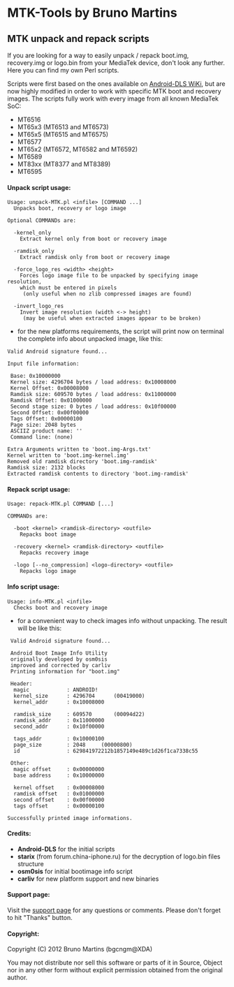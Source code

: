 # MTK-Tools by Bruno Martins
## MTK unpack and repack scripts

If you are looking for a way to easily unpack / repack boot.img, recovery.img or logo.bin from your MediaTek device, don't look any further. Here you can find my own Perl scripts.

Scripts were first based on the ones available on [Android-DLS WiKi](http://android-dls.com/wiki/index.php?title=HOWTO:_Unpack%2C_Edit%2C_and_Re-Pack_Boot_Images), but are now highly modified in order to work with specific MTK boot and recovery images. The scripts fully work with every image from all known MediaTek SoC:
- MT6516
- MT65x3 (MT6513 and MT6573)
- MT65x5 (MT6515 and MT6575)
- MT6577
- MT65x2 (MT6572, MT6582 and MT6592)
- MT6589
- MT83xx (MT8377 and MT8389)
- MT6595

#### Unpack script usage:

	Usage: unpack-MTK.pl <infile> [COMMAND ...]
	  Unpacks boot, recovery or logo image
	
	Optional COMMANDs are:
	
	  -kernel_only
	    Extract kernel only from boot or recovery image
	
	  -ramdisk_only
	    Extract ramdisk only from boot or recovery image
	
	  -force_logo_res <width> <height>
	    Forces logo image file to be unpacked by specifying image resolution,
	    which must be entered in pixels
	     (only useful when no zlib compressed images are found)
	
	  -invert_logo_res
	    Invert image resolution (width <-> height)
	     (may be useful when extracted images appear to be broken)

- for the new platforms requirements, the script will print now on terminal the complete info about unpacked image, like this:
```
Valid Android signature found...

Input file information:

 Base: 0x10000000
 Kernel size: 4296704 bytes / load address: 0x10008000
 Kernel Offset: 0x00008000
 Ramdisk size: 609570 bytes / load address: 0x11000000
 Ramdisk Offset: 0x01000000
 Second stage size: 0 bytes / load address: 0x10f00000
 Second Offset: 0x00f00000
 Tags Offset: 0x00000100
 Page size: 2048 bytes
 ASCIIZ product name: ''
 Command line: (none)

Extra Arguments written to 'boot.img-Args.txt'
Kernel written to 'boot.img-kernel.img'
Removed old ramdisk directory 'boot.img-ramdisk'
Ramdisk size: 2132 blocks
Extracted ramdisk contents to directory 'boot.img-ramdisk'
```

#### Repack script usage:

	Usage: repack-MTK.pl COMMAND [...]
	
	COMMANDs are:
	
	  -boot <kernel> <ramdisk-directory> <outfile>
	    Repacks boot image
	
	  -recovery <kernel> <ramdisk-directory> <outfile>
	    Repacks recovery image
	
	  -logo [--no_compression] <logo-directory> <outfile>
	    Repacks logo image

#### Info script usage:

	Usage: info-MTK.pl <infile>
	  Checks boot and recovery image

- for a convenient way to check images info without unpacking. The result will be like this:
```
 Valid Android signature found...

 Android Boot Image Info Utility
 originally developed by osm0sis
 improved and corrected by carliv
 Printing information for "boot.img"

 Header:
  magic            : ANDROID!
  kernel_size      : 4296704  	  (00419000)
  kernel_addr      : 0x10008000

  ramdisk_size     : 609570  	  (00094d22)
  ramdisk_addr     : 0x11000000
  second_addr      : 0x10f00000

  tags_addr        : 0x10000100
  page_size        : 2048  	  (00000800)
  id               : 629841972212b1857149e489c1d26f1ca7338c55

 Other:
  magic offset     : 0x00000000
  base address     : 0x10000000

  kernel offset    : 0x00008000
  ramdisk offset   : 0x01000000
  second offset    : 0x00f00000
  tags offset      : 0x00000100

Successfully printed image informations.
```


#### Credits:

- **Android-DLS** for the initial scripts
- **starix** (from forum.china-iphone.ru) for the decryption of logo.bin files structure
- **osm0sis** for initial bootimage info script
- **carliv** for new platform support and new binaries

#### Support page:

Visit the [support page](http://forum.xda-developers.com/showthread.php?t=1587411) for any questions or comments. Please don't forget to hit "Thanks" button.

#### Copyright:

Copyright (C) 2012 Bruno Martins (bgcngm@XDA)

You may not distribute nor sell this software or parts of it in Source, Object nor in any other form without explicit permission obtained from the original author.
